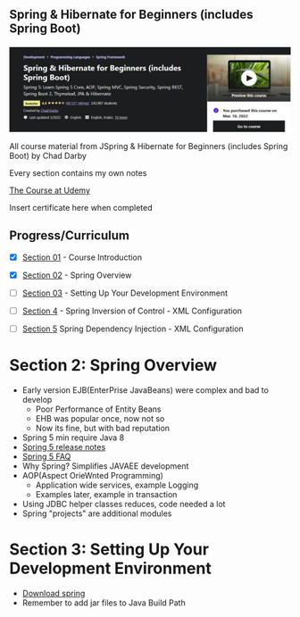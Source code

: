 ## Spring & Hibernate for Beginners (includes Spring Boot) 

![SpringBoot](pic.jpg)

All course material from JSpring & Hibernate for Beginners (includes Spring Boot) by Chad Darby

Every section contains my own notes

[The Course at Udemy](https://www.udemy.com/course/spring-hibernate-tutorial/)   

Insert certificate here when completed

## Progress/Curriculum

- [x] [Section 01](#) - Course Introduction
- [X] [Section 02](https://github.com/developersCradle/spring-springboot-hibernate-for-Beginners/tree/main/Section%202) - Spring Overview
- [ ] [Section 03](https://github.com/developersCradle/spring-springboot-hibernate-for-Beginners/tree/main/Section%203) - Setting Up Your Development Environment
- [ ] [Section 4](https://github.com/developersCradle/spring-springboot-hibernate-for-Beginners/tree/main/Section%204) - Spring Inversion of Control - XML Configuration
- [ ] [Section 5](#) Spring Dependency Injection - XML Configuration



# Section 2: Spring Overview

- Early version EJB(EnterPrise JavaBeans) were complex and bad to develop
	 - Poor Performance of Entity Beans
	 - EHB was popular once, now not so
	 - Now its fine, but with bad reputation
- Spring 5 min require Java 8
- [Spring 5 release notes](https://github.com/spring-projects/spring-framework/wiki/Spring-Framework-5-FAQ)
- [Spring 5 FAQ](https://github.com/spring-projects/spring-framework/wiki/What%27s-New-in-Spring-Framework-5.x)
- Why Spring? Simplifies JAVAEE development
- AOP(Aspect OrieWnted Programming)
	- Application wide services, example Logging
	- Examples later, example in transaction
- Using JDBC helper classes reduces, code needed a lot
- Spring "projects" are additional modules

# Section 3: Setting Up Your Development Environment

- [Download spring](https://www.luv2code.com/downloadspring)
- Remember to add jar files to Java Build Path


